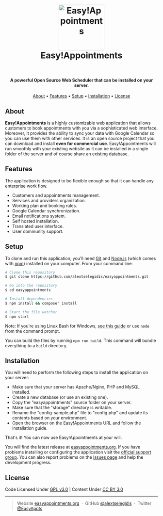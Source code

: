 <h1 align="center">
    <br>
    <a href="https://easyappointments.org">
        <img src="https://raw.githubusercontent.com/alextselegidis/easyappointments/develop/docs/images/logo.png" alt="Easy!Appointments" width="150">
    </a>
    <br>
    Easy!Appointments
    <br>
</h1>

<br>

<h4 align="center">
    A powerful Open Source Web Scheduler that can be installed on your server. 
</h4>

<p align="center">
  <a href="#about">About</a> •
  <a href="#features">Features</a> •
  <a href="#setup">Setup</a> •
  <a href="#installation">Installation</a> •
  <a href="#license">License</a>
</p>

## About

**Easy!Appointments** is a highly customizable web application that allows customers to book appointments with you 
via a sophisticated web interface. Moreover, it provides the ability to sync your data with Google Calendar so you can 
use them with other services. It is an open source project that you can download and install **even for commercial use**. 
Easy!Appointments will run smoothly with your existing website as it can be installed in a single folder of the 
server and of course share an existing database.

## Features

The application is designed to be flexible enough so that it can handle any enterprise work flow. 

* Customers and appointments management.
* Services and providers organization.
* Working plan and booking rules.
* Google Calendar synchronization.
* Email notifications system.
* Self hosted installation.
* Translated user interface.
* User community support. 

## Setup

To clone and run this application, you'll need [Git](https://git-scm.com) and [Node.js](https://nodejs.org/en/download/) 
(which comes with [npm](http://npmjs.com)) installed on your computer. From your command line:

```bash
# Clone this repository
$ git clone https://github.com/alextselegidis/easyappointments.git

# Go into the repository
$ cd easyappointments

# Install dependencies
$ npm install && composer install

# Start the file watcher
$ npm start
```

Note: If you're using Linux Bash for Windows, [see this guide](https://www.howtogeek.com/261575/how-to-run-graphical-linux-desktop-applications-from-windows-10s-bash-shell/) or use `node` from the command prompt.

You can build the files by running `npm run build`. This command will bundle everything to a `build` directory.

## Installation

You will need to perform the following steps to install the application on your server:

* Make sure that your server has Apache/Nginx, PHP and MySQL installed.
* Create a new database (or use an existing one).
* Copy the "easyappointments" source folder on your server.
* Make sure that the "storage" directory is writable.
* Rename the "config-sample.php" file to "config.php" and update its contents based on your environment.
* Open the browser on the Easy!Appointments URL and follow the installation guide.

That's it! You can now use Easy!Appointments at your will.

You will find the latest release at [easyappointments.org](https://easyappointments.org).
If you have problems installing or configuring the application visit the
[official support group](https://groups.google.com/forum/#!forum/easy-appointments).
You can also report problems on the [issues page](https://github.com/alextselegidis/easyappointments/issues)
and help the development progress.

## License 

Code Licensed Under [GPL v3.0](https://www.gnu.org/licenses/gpl-3.0.en.html) | Content Under [CC BY 3.0](https://creativecommons.org/licenses/by/3.0/)

---

> Website [easyappointments.org](https://easyappointments.org) &nbsp;&middot;&nbsp;
> GitHub [@alextselegidis](https://github.com/alextselegidis) &nbsp;&middot;&nbsp;
> Twitter [@EasyAppts](https://twitter.com/EasyAppts)
